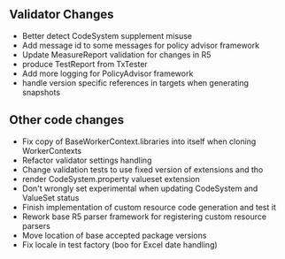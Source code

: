 ## Validator Changes

* Better detect CodeSystem supplement misuse
* Add message id to some messages for policy advisor framework
* Update MeasureReport validation for changes in R5
* produce TestReport from TxTester
* Add more logging for PolicyAdvisor framework
* handle version specific references in targets when generating snapshots

## Other code changes

* Fix copy of BaseWorkerContext.libraries into itself when cloning WorkerContexts
* Refactor validator settings handling
* Change validation tests to use fixed version of extensions and tho
* render CodeSystem.property valueset extension
* Don't wrongly set experimental when updating CodeSystem and ValueSet status
* Finish implementation of custom resource code generation and test it
* Rework base R5 parser framework for registering custom resource parsers
* Move location of base accepted package versions
* Fix locale in test factory (boo for Excel date handling)
